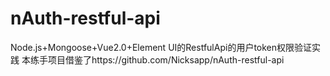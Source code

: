 # nAuth-restful-api
Node.js+Mongoose+Vue2.0+Element UI的RestfulApi的用户token权限验证实践
本练手项目借鉴了https://github.com/Nicksapp/nAuth-restful-api

